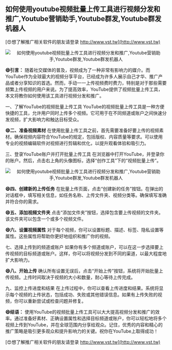 ## **如何使用youtube视频批量上传工具进行视频分发和推广,Youtube营销助手,Youtube群发,Youtube群发机器人**

[😍想了解推广相关软件的朋友请登录 http://www.vst.tw](http://www.vst.tw)

 <center><img src="https://vst.tw/MP4/tuiguang/png/8.png" alt="如何使用youtube视频批量上传工具进行视频分发和推广,Youtube营销助手,Youtube群发,Youtube群发机器人"></center>

**😄引言：**
随着社交媒体的普及，视频成为了一种非常有影响力的媒介。而YouTube作为全球最大的视频分享平台，已经成为许多人展示自己才华、推广产品或者分享知识的首选。然而，手动一一上传视频费时费力，特别是对于那些需要频繁上传视频的用户来说。为了提高效率，YouTube提供了视频批量上传工具，本文将教你如何使用该工具进行视频分发和推广。

一、了解YouTube的视频批量上传工具
YouTube的视频批量上传工具是一种方便快捷的工具，允许用户同时上传多个视频。它可用于在不同频道或账户之间快速分发视频，扩大影响力和触达目标受众。

**😄二、准备视频素材**
在使用批量上传工具之前，首先需要准备好要上传的视频素材。确保视频内容符合YouTube的规定，包括版权、内容质量等要求。可以使用专业的视频编辑软件对视频进行剪辑和优化，以提升观看体验和吸引力。

三、登录YouTube账户并打开批量上传工具
在浏览器中打开YouTube，并登录你的账户。然后，点击右上角的头像图标，选择“创作工具”下的“视频批量上传”。

 <center><img src="https://vst.tw/MP4/tuiguang/png/3.png" alt="如何使用youtube视频批量上传工具进行视频分发和推广,Youtube营销助手,Youtube群发,Youtube群发机器人"></center>

**😄四、创建新的上传任务**
在批量上传页面，点击“创建新的任务”按钮。在弹出的对话框中，填写相关信息，如任务名称、上传文件夹、视频分类等。确保填写准确并符合你的需求。

**😄五、添加视频文件夹**
点击“添加文件夹”按钮，选择包含要上传视频的文件夹。该文件夹可以包含一个或多个视频文件。

**😄六、设置视频属性**
对于每个视频，你可以设置标题、描述、标签、隐私设置等属性。这些属性将帮助你更好地组织和推广你的视频。

七、选择上传到的频道或账户
如果你有多个频道或账户，可以在这一步选择要上传视频的目标频道或账户。这样，你可以将视频分发到不同的渠道，以最大程度地扩大影响力。

**😄八、开始上传**
确认所有设置无误后，点击“开始上传”按钮，系统将开始批量上传视频。上传时间取决于视频的大小和数量，耐心等待上传完成。

九、监控上传进度和结果
在上传过程中，你可以查看上传进度和结果。系统将显示每个视频的上传状态，包括成功、失败或其他错误信息。如果有上传失败的视频，你可以重新尝试或检查问题并修复。

**😄结语：**
使用YouTube的视频批量上传工具可以大大提高视频分发和推广的效率。通过准备好素材、正确设置属性和选择目标频道或账户，你可以轻松地将多个视频上传到YouTube，并在全球范围内分享给观众。记住，优秀的内容和精心的推广策略是吸引更多观众和提升影响力的关键。祝你在YouTube上取得成功！

[😍想了解推广相关软件的朋友请登录 http://www.vst.tw](http://www.vst.tw)




